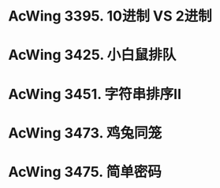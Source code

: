 # AcWing 3395. 10进制 VS 2进制

# AcWing 3425. 小白鼠排队

# AcWing 3451. 字符串排序II

# AcWing 3473. 鸡兔同笼

# AcWing 3475. 简单密码